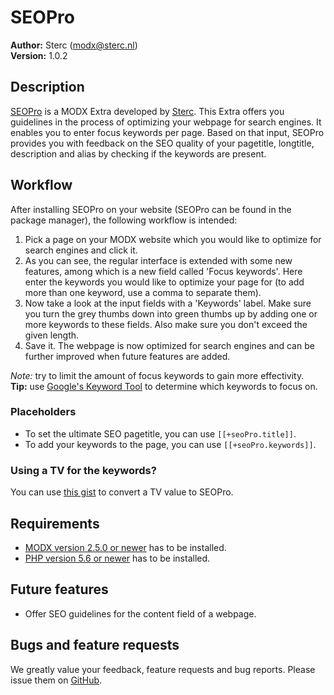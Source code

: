 # SEOPro
**Author:** Sterc (<modx@sterc.nl>)  
**Version:** 1.0.2

## Description
[SEOPro][2] is a MODX Extra developed by [Sterc][1]. This Extra offers you guidelines in the process of optimizing your webpage for search engines. It enables you to enter focus keywords per page. Based on that input, SEOPro provides you with feedback on the SEO quality of your pagetitle, longtitle, description and alias by checking if the keywords are present.

## Workflow
After installing SEOPro on your website (SEOPro can be found in the package manager), the following workflow is intended:

1. Pick a page on your MODX website which you would like to optimize for search engines and click it.
2. As you can see, the regular interface is extended with some new features, among which is a new field called 'Focus keywords'. Here enter the keywords you would like to optimize your page for (to add more than one keyword, use a comma to separate them).
3. Now take a look at the input fields with a 'Keywords' label. Make sure you turn the grey thumbs down into green thumbs up by adding one or more keywords to these fields. Also make sure you don't exceed the given length.
4. Save it. The webpage is now optimized for search engines and can be further improved when future features are added.

*Note:* try to limit the amount of focus keywords to gain more effectivity.  
**Tip:** use [Google's Keyword Tool][3] to determine which keywords to focus on.

### Placeholders
* To set the ultimate SEO pagetitle, you can use `[[+seoPro.title]]`.
* To add your keywords to the page, you can use `[[+seoPro.keywords]]`.

### Using a TV for the keywords?
You can use [this gist][4] to convert a TV value to SEOPro.

## Requirements
* [MODX version 2.5.0 or newer][5] has to be installed.
* [PHP version 5.6 or newer][6] has to be installed.

## Future features
* Offer SEO guidelines for the content field of a webpage.

## Bugs and feature requests
We greatly value your feedback, feature requests and bug reports. Please issue them on [GitHub][7].

[1]: https://www.sterc.nl/en/
[2]: https://www.sterc.nl/en/modx-extras/seopro
[3]: https://adwords.google.com/KeywordPlanner
[4]: https://gist.github.com/frisospeulman/7751607
[5]: https://modx.com/download
[6]: https://secure.php.net/releases/
[7]: https://github.com/Sterc/SEOPro
